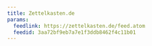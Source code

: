 ```yaml
---
title: Zettelkasten.de
params:
  feedlink: https://zettelkasten.de/feed.atom
  feedid: 3aa72bf9eb7a7e1f3ddb8462f4c11b01
---
```

